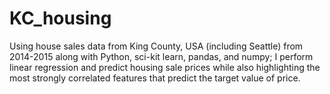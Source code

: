 # KC_housing
Using house sales data from King County, USA (including Seattle) from 2014-2015 along with Python, sci-kit learn, pandas, and numpy; I perform linear regression and predict housing sale prices while also highlighting the most strongly correlated features that predict the target value of price.
